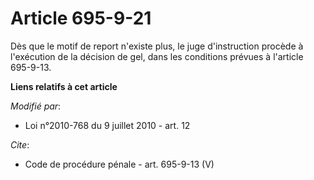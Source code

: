 # Article 695-9-21

Dès que le motif de report n'existe plus, le juge d'instruction procède à l'exécution de la décision de gel, dans les
conditions prévues à l'article 695-9-13.

**Liens relatifs à cet article**

_Modifié par_:

  - Loi n°2010-768 du 9 juillet 2010 - art. 12

_Cite_:

  - Code de procédure pénale - art. 695-9-13 (V)
